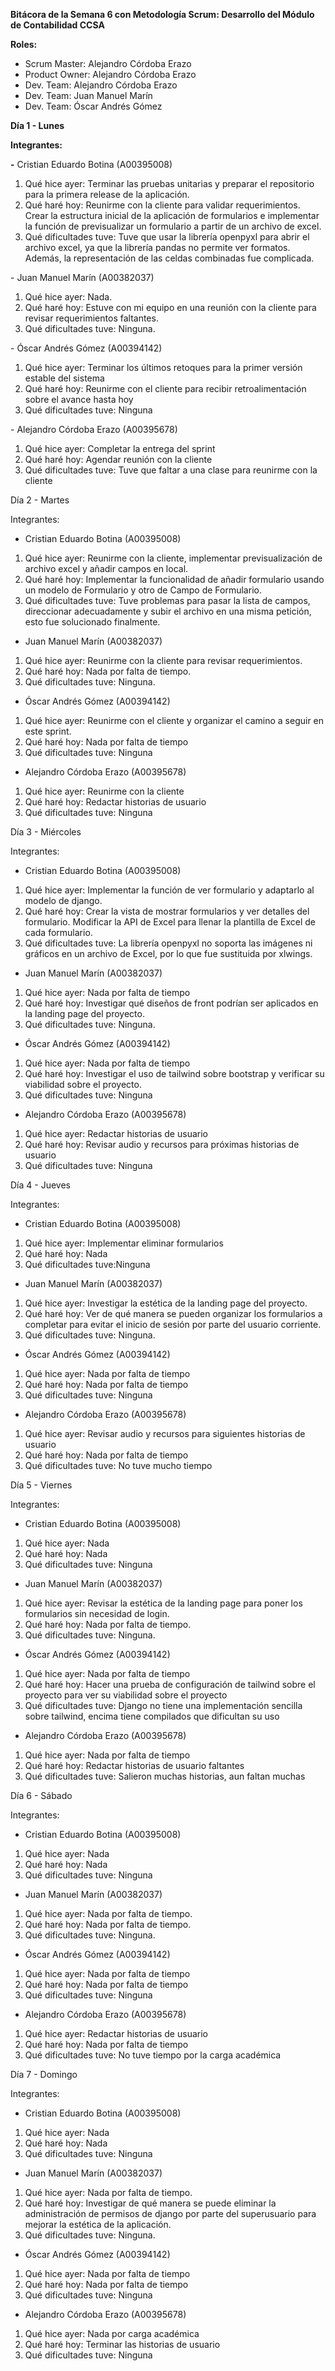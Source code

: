 **Bitácora de la Semana 6 con Metodología Scrum: Desarrollo del Módulo de Contabilidad CCSA**

**Roles:**

- Scrum Master: Alejandro Córdoba Erazo
- Product Owner: Alejandro Córdoba Erazo
- Dev. Team: Alejandro Córdoba Erazo
- Dev. Team: Juan Manuel Marín
- Dev. Team: Óscar Andrés Gómez

**Día 1 - Lunes**

**Integrantes:**

**-** Cristian Eduardo Botina (A00395008)

1. Qué hice ayer: Terminar las pruebas unitarias y preparar el repositorio para la primera release de la aplicación.
2. Qué haré hoy: Reunirme con la cliente para validar requerimientos. Crear la estructura inicial de la aplicación de formularios e implementar la función de previsualizar un formulario a partir de un archivo de excel.
3. Qué dificultades tuve: Tuve que usar la librería openpyxl para abrir el archivo excel, ya que la librería pandas no permite ver formatos. Además, la representación de las celdas combinadas fue complicada.

\- Juan Manuel Marín (A00382037)

1. Qué hice ayer: Nada.
2. Qué haré hoy: Estuve con mi equipo en una reunión con la cliente para revisar requerimientos faltantes.
3. Qué dificultades tuve: Ninguna.

\- Óscar Andrés Gómez (A00394142)

1. Qué hice ayer: Terminar los últimos retoques para la primer versión estable del sistema
2. Qué haré hoy: Reunirme con el cliente para recibir retroalimentación sobre el avance hasta hoy
3. Qué dificultades tuve: Ninguna

\- Alejandro Córdoba Erazo (A00395678)

1. Qué hice ayer: Completar la entrega del sprint
2. Qué haré hoy: Agendar reunión con la cliente 
3. Qué dificultades tuve: Tuve que faltar a una clase para reunirme con la cliente 

Día 2 - Martes

Integrantes:

- Cristian Eduardo Botina (A00395008)

1. Qué hice ayer: Reunirme con la cliente, implementar previsualización de archivo excel y añadir campos en local.
2. Qué haré hoy: Implementar la funcionalidad de añadir formulario usando un modelo de Formulario y otro de Campo de Formulario.
3. Qué dificultades tuve: Tuve problemas para pasar la lista de campos, direccionar adecuadamente y subir el archivo en una misma petición, esto fue solucionado finalmente.

- Juan Manuel Marín (A00382037)

1. Qué hice ayer: Reunirme con la cliente para revisar requerimientos.
2. Qué haré hoy: Nada por falta de tiempo.
3. Qué dificultades tuve: Ninguna.

- Óscar Andrés Gómez (A00394142)

1. Qué hice ayer: Reunirme con el cliente y organizar el camino a seguir en este sprint.
2. Qué haré hoy: Nada por falta de tiempo
3. Qué dificultades tuve: Ninguna

- Alejandro Córdoba Erazo (A00395678)

1. Qué hice ayer: Reunirme con la cliente
2. Qué haré hoy: Redactar historias de usuario
3. Qué dificultades tuve: Ninguna

Día 3 - Miércoles

Integrantes:

- Cristian Eduardo Botina (A00395008)

1. Qué hice ayer: Implementar la función de ver formulario y adaptarlo al modelo de django.
2. Qué haré hoy: Crear la vista de mostrar formularios y ver detalles del formulario. Modificar la API de Excel para llenar la plantilla de Excel de cada formulario.
3. Qué dificultades tuve: La librería openpyxl no soporta las imágenes ni gráficos en un archivo de Excel, por lo que fue sustituida por xlwings.

- Juan Manuel Marín (A00382037)

1. Qué hice ayer: Nada por falta de tiempo
2. Qué haré hoy: Investigar qué diseños de front podrían ser aplicados en la landing page del proyecto.
3. Qué dificultades tuve: Ninguna. 

- Óscar Andrés Gómez (A00394142)

1. Qué hice ayer: Nada por falta de tiempo
2. Qué haré hoy: Investigar el uso de tailwind sobre bootstrap y verificar su viabilidad sobre el proyecto.
3. Qué dificultades tuve: Ninguna

- Alejandro Córdoba Erazo (A00395678)

1. Qué hice ayer: Redactar historias de usuario
2. Qué haré hoy: Revisar audio y recursos para próximas historias de usuario
3. Qué dificultades tuve: Ninguna

Día 4 - Jueves

Integrantes:

- Cristian Eduardo Botina (A00395008)

1. Qué hice ayer: Implementar eliminar formularios
2. Qué haré hoy: Nada
3. Qué dificultades tuve:Ninguna

- Juan Manuel Marín (A00382037)

1. Qué hice ayer: Investigar la estética de la landing page del proyecto.
2. Qué haré hoy: Ver de qué manera se pueden organizar los formularios a completar para evitar el inicio de sesión por parte del usuario corriente.
3. Qué dificultades tuve: Ninguna.

- Óscar Andrés Gómez (A00394142)

1. Qué hice ayer: Nada por falta de tiempo
2. Qué haré hoy: Nada por falta de tiempo
3. Qué dificultades tuve: Ninguna

- Alejandro Córdoba Erazo (A00395678)

1. Qué hice ayer: Revisar audio y recursos para siguientes historias de usuario
2. Qué haré hoy: Nada por falta de tiempo
3. Qué dificultades tuve: No tuve mucho tiempo

Día 5 - Viernes

Integrantes:

- Cristian Eduardo Botina (A00395008)

1. Qué hice ayer: Nada
2. Qué haré hoy: Nada
3. Qué dificultades tuve: Ninguna 

- Juan Manuel Marín (A00382037)

1. Qué hice ayer: Revisar la estética de la landing page para poner los formularios sin necesidad de login.
2. Qué haré hoy: Nada por falta de tiempo.
3. Qué dificultades tuve: Ninguna.

- Óscar Andrés Gómez (A00394142)

1. Qué hice ayer: Nada por falta de tiempo
2. Qué haré hoy: Hacer una prueba de configuración de tailwind sobre el proyecto para ver su viabilidad sobre el proyecto
3. Qué dificultades tuve: Django no tiene una implementación sencilla sobre tailwind, encima tiene compilados que dificultan su uso

- Alejandro Córdoba Erazo (A00395678)

1. Qué hice ayer: Nada por falta de tiempo
2. Qué haré hoy: Redactar historias de usuario faltantes
3. Qué dificultades tuve: Salieron muchas historias, aun faltan muchas

Día 6 - Sábado

Integrantes:

- Cristian Eduardo Botina (A00395008)

1. Qué hice ayer: Nada
2. Qué haré hoy: Nada
3. Qué dificultades tuve: Ninguna

- Juan Manuel Marín (A00382037)

1. Qué hice ayer: Nada por falta de tiempo.
2. Qué haré hoy: Nada por falta de tiempo.
3. Qué dificultades tuve: Ninguna.

- Óscar Andrés Gómez (A00394142)

1. Qué hice ayer: Nada por falta de tiempo
2. Qué haré hoy: Nada por falta de tiempo
3. Qué dificultades tuve: Ninguna

- Alejandro Córdoba Erazo (A00395678)

1. Qué hice ayer: Redactar historias de usuario
2. Qué haré hoy: Nada por falta de tiempo
3. Qué dificultades tuve: No tuve tiempo por la carga académica

Día 7 - Domingo

Integrantes:

- Cristian Eduardo Botina (A00395008)

1. Qué hice ayer: Nada
2. Qué haré hoy: Nada
3. Qué dificultades tuve: Ninguna

- Juan Manuel Marín (A00382037)

1. Qué hice ayer: Nada por falta de tiempo.
2. Qué haré hoy: Investigar de qué manera se puede eliminar la administración de permisos de django por parte del superusuario para mejorar la estética de la aplicación.
3. Qué dificultades tuve: Ninguna.

- Óscar Andrés Gómez (A00394142)

1. Qué hice ayer: Nada por falta de tiempo
2. Qué haré hoy: Nada por falta de tiempo
3. Qué dificultades tuve: Ninguna

- Alejandro Córdoba Erazo (A00395678)

1. Qué hice ayer: Nada por carga académica
2. Qué haré hoy: Terminar las historias de usuario
3. Qué dificultades tuve: Ninguna



